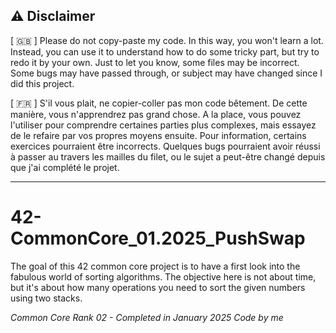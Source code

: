 ## :warning: Disclaimer

[ :uk: ] Please do not copy-paste my code. In this way, you won't learn a lot. Instead, you can use it to understand how to do some tricky part, but try to redo it by your own.
Just to let you know, some files may be incorrect. Some bugs may have passed through, or subject may have changed since I did this project.

[ :fr: ] S'il vous plait, ne copier-coller pas mon code bêtement. De cette manière, vous n'apprendrez pas grand chose. A la place, vous pouvez l'utiliser pour comprendre certaines parties plus complexes, mais essayez de le refaire par vos propres moyens ensuite.
Pour information, certains exercices pourraient être incorrects. Quelques bugs pourraient avoir réussi à passer au travers les mailles du filet, ou le sujet a peut-être changé depuis que j'ai complété le projet.

---
# 42-CommonCore_01.2025_PushSwap

The goal of this 42 common core project is to have a first look into the fabulous world of sorting algorithms. The objective here is not about time, but it's about how many operations you need to sort the given numbers using two stacks.

_Common Core Rank 02 - Completed in January 2025_
_Code by me_

